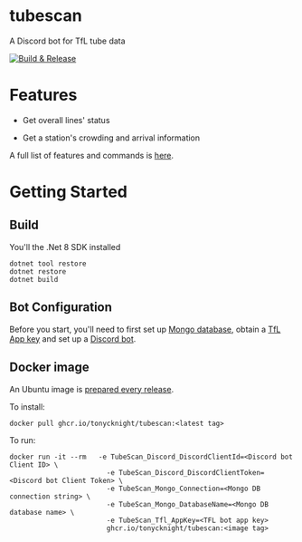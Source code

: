 # tubescan
A Discord bot for TfL tube data

[![Build & Release](https://github.com/tonycknight/tubescan/actions/workflows/build.yml/badge.svg)](https://github.com/tonycknight/tubescan/actions/workflows/build.yml)

# Features

* Get overall lines' status

* Get a station's crowding and arrival information

A full list of features and commands is [here](./docs/bot_actions.md).

# Getting Started

## Build

You'll the .Net 8 SDK installed


```
dotnet tool restore
dotnet restore
dotnet build
```


## Bot Configuration

Before you start, you'll need to first set up [Mongo database](/docs/mongo.md), obtain a [TfL App key](./docs/tfl.md) and set up a [Discord bot](/docs/discord_config.md).


## Docker image

An Ubuntu image is [prepared every release](https://github.com/users/tonycknight/packages/container/package/tubescan).

To install:

``docker pull ghcr.io/tonycknight/tubescan:<latest tag>``

To run:

```
docker run -it --rm   -e TubeScan_Discord_DiscordClientId=<Discord bot Client ID> \
                        -e TubeScan_Discord_DiscordClientToken=<Discord bot Client Token> \
                        -e TubeScan_Mongo_Connection=<Mongo DB connection string> \
                        -e TubeScan_Mongo_DatabaseName=<Mongo DB database name> \
                        -e TubeScan_Tfl_AppKey=<TFL bot app key>  
                        ghcr.io/tonycknight/tubescan:<image tag>
```

